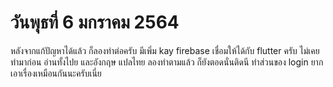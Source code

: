 # วันพุธที่ 6 มกราคม 2564
หลังจากแก้ปัญหาได้แล้ว ก็ลองทำต่อครับ มีเพิ่ม kay firebase  เชื่อมให้ได้กับ flutter  ครับ ไม่เคยทำมาก่อน อ่านทั้งไปย และอังกฤษ แปลไทย ลองทำตามแล้ว ก็ยังตอดนั่นติดนี ทำส่วนของ login ยากเอาเรื่องเหมือนกันนะครับเนี่ย
